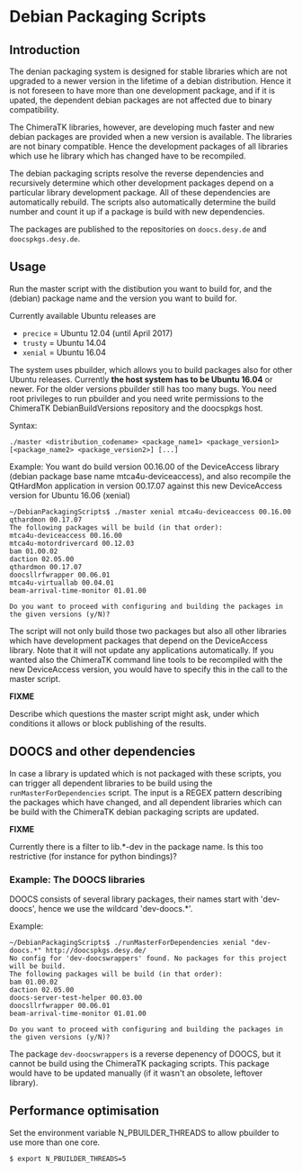 # Debian Packaging Scripts

## Introduction

The denian packaging system is designed for stable libraries which are not upgraded to a newer version in the lifetime
of a debian distribution. Hence it is not foreseen to have more than one development package, and if it is upated, the dependent debian packages are not affected due to binary compatibility.

The ChimeraTK libraries, however, are developing much faster and new debian packages are provided when a new version is available. The libraries are not binary compatible. Hence the development packages of all libraries which use
he library which has changed have to be recompiled.

The debian packaging scripts resolve the reverse dependencies and recursively determine which other development packages depend on a particular library development package. All of these dependencies are automatically rebuild.
The scripts also automatically determine the build number and count it up if a package is build with new dependencies.

The packages are published to the repositories on `doocs.desy.de` and `doocspkgs.desy.de`.

## Usage

Run the master script with the distibution you want to build for, and the (debian) package name and the version you want to build for.

Currently available Ubuntu releases are

* `precice` = Ubuntu 12.04 (until April 2017)
* `trusty` = Ubuntu 14.04
* `xenial` = Ubuntu 16.04

The system uses pbuilder, which allows you to build packages also for other Ubuntu releases. Currently **the host system has to be Ubuntu 16.04** or newer. For the older versions pbuilder still has too many bugs. You need root privileges to run pbuilder and you need write permissions to the ChimeraTK DebianBuildVersions repository and
the doocspkgs host.

Syntax:

```
./master <distribution_codename> <package_name1> <package_version1> [<package_name2> <package_version2>] [...]
```
Example:
You want do build version 00.16.00 of the DeviceAccess library (debian package base name mtca4u-deviceaccess),
and also recompile the QtHardMon application in version 00.17.07  against this new DeviceAccess version for
Ubuntu 16.06 (xenial)

```
~/DebianPackagingScripts$ ./master xenial mtca4u-deviceaccess 00.16.00 qthardmon 00.17.07
The following packages will be build (in that order):
mtca4u-deviceaccess 00.16.00
mtca4u-motordrivercard 00.12.03
bam 01.00.02
daction 02.05.00
qthardmon 00.17.07
doocsllrfwrapper 00.06.01
mtca4u-virtuallab 00.04.01
beam-arrival-time-monitor 01.01.00

Do you want to proceed with configuring and building the packages in the given versions (y/N)? 
```
The script will not only build those two packages but also all other libraries which have development packages that depend on the DeviceAccess library. Note that it will not update any applications automatically. If you wanted also the ChimeraTK command line tools to be recompiled with the new DeviceAccess version, you would have to specify this in the call to the master script.

**FIXME**

Describe which questions the master script might ask, under which conditions it allows or block publishing of the results.

## DOOCS and other dependencies

In case a library is updated which is not packaged with these scripts, you can trigger all dependent libraries
to be build using the `runMasterForDependencies` script. The input is a REGEX pattern describing the packages which have changed, and all dependent libraries which can be build with the ChimeraTK debian packaging scripts are updated.

**FIXME**

Currently there is a filter to lib.*-dev in the package name. Is this too restrictive (for instance for python bindings)?

### Example: The DOOCS libraries

DOOCS consists of several library packages, their names start with 'dev-doocs', hence we use the wildcard 'dev-doocs.*'.

Example:

```
~/DebianPackagingScripts$ ./runMasterForDependencies xenial "dev-doocs.*" http://doocspkgs.desy.de/
No config for 'dev-doocswrappers' found. No packages for this project will be build.
The following packages will be build (in that order):
bam 01.00.02
daction 02.05.00
doocs-server-test-helper 00.03.00
doocsllrfwrapper 00.06.01
beam-arrival-time-monitor 01.01.00

Do you want to proceed with configuring and building the packages in the given versions (y/N)?
```

The package `dev-doocswrappers` is a reverse depenency of DOOCS, but it cannot be build using the ChimeraTK packaging scripts. This package would have to be updated manually (if it wasn't an obsolete, leftover library).

## Performance optimisation

Set the environment variable N_PBUILDER_THREADS to allow pbuilder to use more than one core.

```
$ export N_PBUILDER_THREADS=5
```
